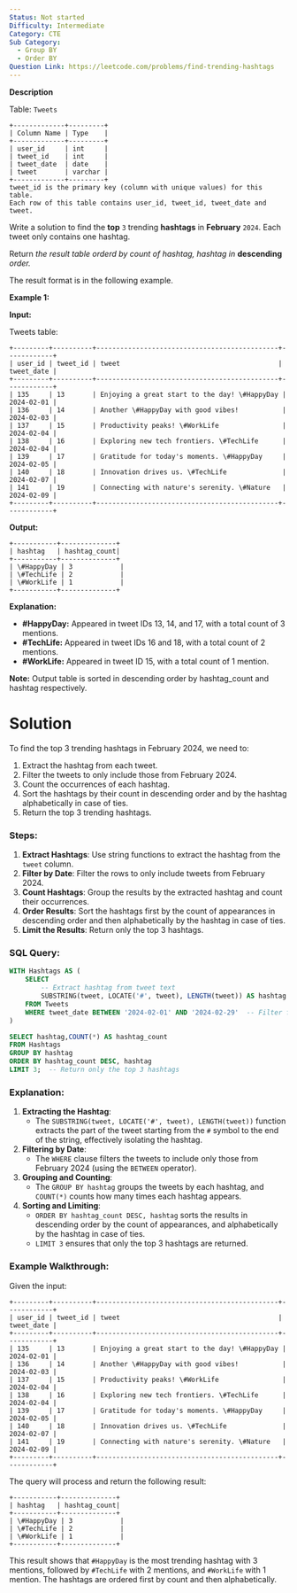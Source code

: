 ```yaml
---
Status: Not started
Difficulty: Intermediate
Category: CTE
Sub Category:
  - Group BY
  - Order BY
Question Link: https://leetcode.com/problems/find-trending-hashtags
---
```

**Description**

Table: `Tweets`

```Plain
+-------------+---------+
| Column Name | Type    |
+-------------+---------+
| user_id     | int     |
| tweet_id    | int     |
| tweet_date  | date    |
| tweet       | varchar |
+-------------+---------+
tweet_id is the primary key (column with unique values) for this table.
Each row of this table contains user_id, tweet_id, tweet_date and tweet.
```

Write a solution to find the **top** `3` trending **hashtags** in **February** `2024`. Each tweet only contains one hashtag.

Return _the result table orderd by count of hashtag, hashtag in_ **descending** _order._

The result format is in the following example.

**Example 1:**

**Input:**

Tweets table:

```Plain
+---------+----------+----------------------------------------------+------------+
| user_id | tweet_id | tweet                                        | tweet_date |
+---------+----------+----------------------------------------------+------------+
| 135     | 13       | Enjoying a great start to the day! \#HappyDay | 2024-02-01 |
| 136     | 14       | Another \#HappyDay with good vibes!           | 2024-02-03 |
| 137     | 15       | Productivity peaks! \#WorkLife                | 2024-02-04 |
| 138     | 16       | Exploring new tech frontiers. \#TechLife      | 2024-02-04 |
| 139     | 17       | Gratitude for today's moments. \#HappyDay     | 2024-02-05 |
| 140     | 18       | Innovation drives us. \#TechLife              | 2024-02-07 |
| 141     | 19       | Connecting with nature's serenity. \#Nature   | 2024-02-09 |
+---------+----------+----------------------------------------------+------------+
```

**Output:**

```Plain
+-----------+--------------+
| hashtag   | hashtag_count|
+-----------+--------------+
| \#HappyDay | 3            |
| \#TechLife | 2            |
| \#WorkLife | 1            |
+-----------+--------------+

```

**Explanation:**

- **\#HappyDay:** Appeared in tweet IDs 13, 14, and 17, with a total count of 3 mentions.
- **\#TechLife:** Appeared in tweet IDs 16 and 18, with a total count of 2 mentions.
- **\#WorkLife:** Appeared in tweet ID 15, with a total count of 1 mention.

**Note:** Output table is sorted in descending order by hashtag_count and hashtag respectively.

# Solution

To find the top 3 trending hashtags in February 2024, we need to:

1. Extract the hashtag from each tweet.
2. Filter the tweets to only include those from February 2024.
3. Count the occurrences of each hashtag.
4. Sort the hashtags by their count in descending order and by the hashtag alphabetically in case of ties.
5. Return the top 3 trending hashtags.

### **Steps:**

1. **Extract Hashtags**: Use string functions to extract the hashtag from the `tweet` column.
2. **Filter by Date**: Filter the rows to only include tweets from February 2024.
3. **Count Hashtags**: Group the results by the extracted hashtag and count their occurrences.
4. **Order Results**: Sort the hashtags first by the count of appearances in descending order and then alphabetically by the hashtag in case of ties.
5. **Limit the Results**: Return only the top 3 hashtags.

### **SQL Query**:

```SQL
WITH Hashtags AS (
    SELECT
        -- Extract hashtag from tweet text
        SUBSTRING(tweet, LOCATE('#', tweet), LENGTH(tweet)) AS hashtag
    FROM Tweets
    WHERE tweet_date BETWEEN '2024-02-01' AND '2024-02-29'  -- Filter for February 2024
)

SELECT hashtag,COUNT(*) AS hashtag_count
FROM Hashtags
GROUP BY hashtag
ORDER BY hashtag_count DESC, hashtag
LIMIT 3;  -- Return only the top 3 hashtags
```

### **Explanation**:

1. **Extracting the Hashtag**:
    - The `SUBSTRING(tweet, LOCATE('#', tweet), LENGTH(tweet))` function extracts the part of the tweet starting from the `#` symbol to the end of the string, effectively isolating the hashtag.
2. **Filtering by Date**:
    - The `WHERE` clause filters the tweets to include only those from February 2024 (using the `BETWEEN` operator).
3. **Grouping and Counting**:
    - The `GROUP BY hashtag` groups the tweets by each hashtag, and `COUNT(*)` counts how many times each hashtag appears.
4. **Sorting and Limiting**:
    - `ORDER BY hashtag_count DESC, hashtag` sorts the results in descending order by the count of appearances, and alphabetically by the hashtag in case of ties.
    - `LIMIT 3` ensures that only the top 3 hashtags are returned.

### **Example Walkthrough**:

Given the input:

```Plain
+---------+----------+----------------------------------------------+------------+
| user_id | tweet_id | tweet                                        | tweet_date |
+---------+----------+----------------------------------------------+------------+
| 135     | 13       | Enjoying a great start to the day! \#HappyDay | 2024-02-01 |
| 136     | 14       | Another \#HappyDay with good vibes!           | 2024-02-03 |
| 137     | 15       | Productivity peaks! \#WorkLife                | 2024-02-04 |
| 138     | 16       | Exploring new tech frontiers. \#TechLife      | 2024-02-04 |
| 139     | 17       | Gratitude for today's moments. \#HappyDay     | 2024-02-05 |
| 140     | 18       | Innovation drives us. \#TechLife              | 2024-02-07 |
| 141     | 19       | Connecting with nature's serenity. \#Nature   | 2024-02-09 |
+---------+----------+----------------------------------------------+------------+
```

The query will process and return the following result:

```Plain
+-----------+--------------+
| hashtag   | hashtag_count|
+-----------+--------------+
| \#HappyDay | 3            |
| \#TechLife | 2            |
| \#WorkLife | 1            |
+-----------+--------------+
```

This result shows that `#HappyDay` is the most trending hashtag with 3 mentions, followed by `#TechLife` with 2 mentions, and `#WorkLife` with 1 mention. The hashtags are ordered first by count and then alphabetically.